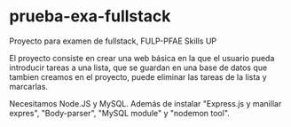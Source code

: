 # prueba-exa-fullstack
Proyecto para examen de fullstack, FULP-PFAE Skills UP

El proyecto consiste en crear una web básica en la que el usuario pueda introducir tareas a una lista, que se guardan en una base de datos que tambien creamos en el proyecto, puede eliminar las tareas de la lista y marcarlas.

Necesitamos Node.JS y MySQL. Además de instalar "Express.js y manillar expres", "Body-parser", "MySQL module" y "nodemon tool".